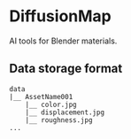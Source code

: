# DiffusionMap

AI tools for Blender materials.

## Data storage format

```
data
|__ AssetName001
    |__ color.jpg
    |__ displacement.jpg
    |__ roughness.jpg
...
```
